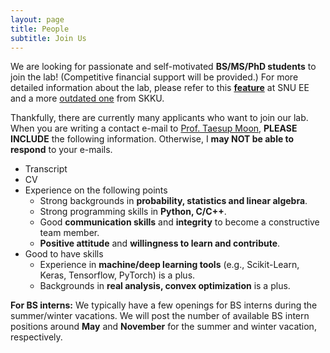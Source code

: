 ```yaml
---
layout: page
title: People
subtitle: Join Us
---
```


We are looking for passionate and self-motivated **BS/MS/PhD students** to join the lab! (Competitive financial support will be provided.) For more detailed information about the lab, please refer to this [**feature**](intro.pdf) at SNU EE and a more [outdated one](https://webzine.skku.edu/skkuzine/section/culture03.do?articleNo=76954&pager.offset=0&pagerLimit=10) from SKKU. 

Thankfully, there are currently many applicants who want to join our lab. When you are writing a contact e-mail to [Prof. Taesup Moon](people/pi.md), **PLEASE INCLUDE** the following information. Otherwise, I **may NOT be able to respond** to your e-mails. 

- Transcript
- CV
- Experience on the following points
  - Strong backgrounds in **probability, statistics and linear algebra**.
  - Strong programming skills in **Python, C/C++**.
  - Good **communication skills** and **integrity** to become a constructive team member.
  - **Positive attitude** and **willingness to learn and contribute**.
- Good to have skills
  - Experience in **machine/deep learning tools** (e.g., Scikit-Learn, Keras, Tensorflow, PyTorch) is a plus.
  - Backgrounds in **real analysis, convex optimization** is a plus.

**For BS interns:** We typically have a few openings for BS interns during the summer/winter vacations. We will post the number of available BS intern positions around **May** and **November** for the summer and winter vacation, respectively. 

<!--  Followings are some requirements for joining the lab. When you write a contact e-mail, you **MUST** include your experience on the following points. Otherwise, I _**may not be able to respond**_ to your e-mails.  -->

<!-- - Strong backgrounds in **probability, statistics and linear algebra**.
- Strong programming skills in **Python, C/C++**.
- Good **communication skills** and **integrity** to become a constructive team member.
- **Positive attitude** and **willingness to learn and contribute**.
 -->
<!-- Followings are some good to have skills.

- Experience in **machine/deep learning tools** (e.g., Scikit-Learn, Keras, Tensorflow, PyTorch) is a plus.
- Backgrounds in **real analysis, convex optimization** is a plus. -->
